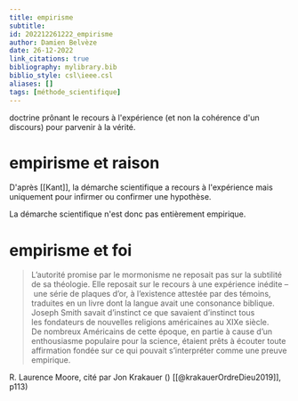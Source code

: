 ```yaml
---
title: empirisme
subtitle:
id: 202212261222_empirisme
author: Damien Belvèze
date: 26-12-2022
link_citations: true
bibliography: mylibrary.bib
biblio_style: csl\ieee.csl
aliases: []
tags: [méthode_scientifique]
---
```


doctrine prônant le recours à l'expérience (et non la cohérence d'un discours) pour parvenir à la vérité. 

# empirisme et raison

D'après [[Kant]], la démarche scientifique a recours à l'expérience mais uniquement pour infirmer ou confirmer une hypothèse. 

La démarche scientifique n'est donc pas entièrement empirique. 

# empirisme et foi

>L’autorité promise par le mormonisme ne reposait pas sur la subtilité de sa théologie. Elle reposait sur le recours à une expérience inédite – une série de plaques d’or, à l’existence attestée par des témoins, traduites en un livre dont la langue avait une consonance biblique. Joseph Smith savait d’instinct ce que savaient d’instinct tous les fondateurs de nouvelles religions américaines au XIXe siècle. De nombreux Américains de cette époque, en partie à cause d’un enthousiasme populaire pour la science, étaient prêts à écouter toute affirmation fondée sur ce qui pouvait s’interpréter comme une preuve empirique.

R. Laurence Moore, cité par Jon Krakauer () [[@krakauerOrdreDieu2019]], p113)


